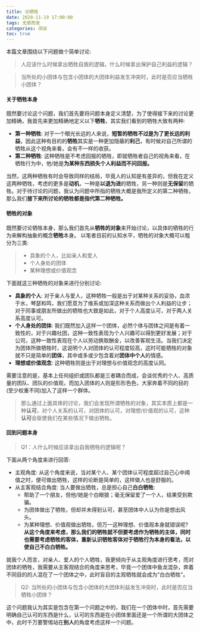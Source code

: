 ```yaml
---
title: 论牺牲
date: 2020-11-19 17:00:00
tags: 无感而发
categories: 闲谈 
toc: true
---
```

本篇文章围绕以下问题做个简单讨论:
> 人应该什么时候拿出牺牲自我的逻辑，什么时候拿出保护自己利益的逻辑？  

> 当所处的小团体与包含小团体的大团体利益发生冲突时，此时是否应当牺牲小团体？ 

<!--more-->
#### 关于牺牲本身
既然要讨论这个问题，我们首先要将问题本身定义清楚，为了使得接下来的讨论更加精确，我首先来更加精确地定义以下**牺牲**，其实我们看到的牺牲大致有两种: 
- **第一种牺牲**: 对于一个眼光长远的人来说，**短暂的牺牲不过是为了更长远的利益**，因此这种有目的的**牺牲**其实是一种更加隐蔽的**利己**，有时候对自己所谓的牺牲从这个视角来看，会有不一样的收获。
- **第二种牺牲**: 这种牺牲是不考虑回报的牺牲，即就牺牲者自己的视角来看，在牺牲行为中，他/她是**为某种东西损失个人利益而不问回报。**

当然，这两种牺牲有时会导致同样的结局，毕竟人的认知是有差异的，但我在定义这两种牺牲，考虑的更多是**动机**，一种是**以退为进**的牺牲，另一种则是**无保留**的牺牲。对于待讨论的问题，我认为问题中所指的牺牲大概是我所定义的第二种牺牲，那么我们**接下来所讨论的牺牲都是指代第二种牺牲。**

#### 牺牲的对象
既然要讨论牺牲本身，那么我们首先从**牺牲的对象**来开始讨论，以具体的牺牲的行为来解构抽象的概念**牺牲**本身。 
以笔者目前的认知水平，牺牲的对象大概可以粗分为三类: 
> - 具象的个人，比如亲人和爱人 
> - 个人身处的团体
> - 某种理想或价值观念 

下面就这三种牺牲的对象来进行分别讨论: 
- **具象的个人**: 对于亲人与爱人，这种牺牲一般是出于对某种关系的妥协，血浓于水，琴瑟和鸣，我们愿意为了维系或加深这种关系而做出个人利益的让步；对于同事或朋友所做出的牺牲也大致是如此，对于个人高度认可，对于两人关系高度认可。
- **个人身处的团体**: 我们既然加入这样一个团体，必然个体与团体之间是有着一致性的，对于兴趣社团，这种一致性表现为个人兴趣可以得到更好发展；对于公司，这种一致性表现在个人以劳动换取酬金，以改善客观生活。当我们决定为团体所做牺牲时，这说明个人对团体的认可程度较高，这时可能牺牲的对象就不只是简单的**团体**，其中或多或少包含着对**团体中个人**的情感。 
- **理想或价值观念**: 这种牺牲则是出于对理想与价值观念的高度认同。

需要注意的是，基本上任何组织或团队都是三者耦合而成，会谈优秀的个人、高质量的团队、团队的价值观，而加入团体的人则是形形色色，大家奔着不同的目的(至少权重不同)加入了这样一个群体。 

> 那么通过上面具体的讨论，我们会发现所谓牺牲的对象，其实本质上都是一种**认可**，对个人关系的认可，对团体的认可，对理想/价值观的认可，这种**认可**会驱使我们在某些情况下做出牺牲。

#### 回到问题本身 
> Q1：人什么时候应该拿出自我牺牲的逻辑呢？ 

下面从两个角度来进行回答: 
- 主观角度: 从这个角度来说，当对某个人、某个团体认可程度超过自己心中阈值之时，便可做出牺牲，这样的论断是简单的，这样做人也是舒服的。 
- 从主客观结合角度: 当人要做出牺牲，总是担心自己**白白牺牲**: 
  - 帮助了一个朋友，但他/她是个白眼狼；毫无保留爱了一个人，结果受到欺骗。 
  - 为团体做出了牺牲，但却并未得到认可，甚至团体中人认为你是想出风头。 
  - 为某种理想、价值观做出牺牲，但万一这种理想、价值观本身就错误呢? 
  **从这个角度来考虑，那么我们的牺牲就不但要考虑作为牺牲的主体，同时也需要考虑牺牲的客体，重新认识牺牲客体对于牺牲行为本身的看法，以使自己不白白牺牲。**

就我个人而言，对亲人、爱人的个人牺牲，我更倾向于从主观角度进行思考，而对团体的牺牲，我需要从主客观结合的角度来思考，毕竟一个团体中鱼龙混杂，奔着不同目的的人混在了一个团体之中，此时盲目的主观牺牲就会成为"白白牺牲"。

> Q2: 当所处的小团体与包含小团体的大团体利益发生冲突时，此时是否应当牺牲小团体？ 

这个问题我认为其实是包含在第一个问题之中的，我们在一个团体中时，首先需要明确自己认可的东西是什么，认可的东西是在小团体里面还是一个所谓的大团体之中，此时千万要警惕站在**别人**的角度考虑这样一个问题。

